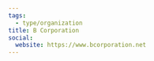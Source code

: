```yaml
---
tags:
  - type/organization
title: B Corporation
social:
  website: https://www.bcorporation.net
---
```


